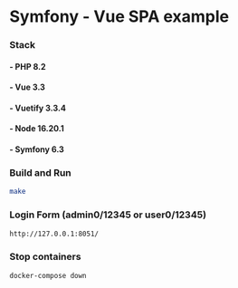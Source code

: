# Symfony - Vue SPA example

### Stack
#### - PHP 8.2
#### - Vue 3.3
#### - Vuetify 3.3.4
#### - Node 16.20.1
#### - Symfony 6.3

### Build and Run

```bash
make
```

### Login Form (admin0/12345 or user0/12345)
```bash
http://127.0.0.1:8051/
```

### Stop containers

```bash
docker-compose down
```


